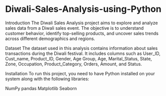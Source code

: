 # Diwali-Sales-Analysis-using-Python
Introduction
The Diwali Sales Analysis project aims to explore and analyze sales data from a Diwali sales event. The objective is to understand customer behavior, identify top-selling products, and uncover sales trends across different demographics and regions.

Dataset
The dataset used in this analysis contains information about sales transactions during the Diwali festival. It includes columns such as User_ID, Cust_name, Product_ID, Gender, Age Group, Age, Marital_Status, State, Zone, Occupation, Product_Category, Orders, Amount, and Status.

Installation
To run this project, you need to have Python installed on your system along with the following libraries:

NumPy
pandas
Matplotlib
Seaborn
